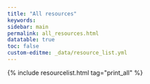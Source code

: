 ```yaml
---
title: "All resources"
keywords: 
sidebar: main
permalink: all_resources.html
datatable: true
toc: false
custom-editme: _data/resource_list.yml
---
```


{% include resourcelist.html tag="print_all" %}
